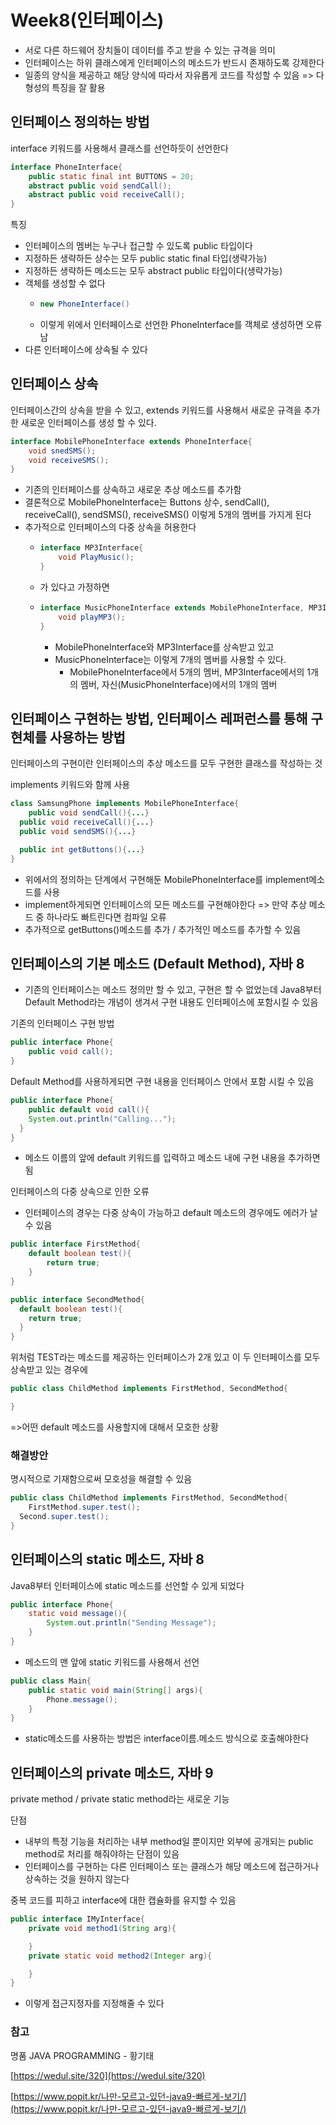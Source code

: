 # Week8\(인터페이스\)

* 서로 다른 하드웨어 장치들이 데이터를 주고 받을 수 있는 규격을 의미
* 인터페이스는 하위 클래스에게 인터페이스의 메소드가 반드시 존재하도록 강제한다
* 일종의 양식을 제공하고 해당 양식에 따라서 자유롭게 코드를 작성할 수 있음 =&gt; 다형성의 특징을 잘 활용

## 인터페이스 정의하는 방법

interface 키워드를 사용해서 클래스를 선언하듯이 선언한다

```java
interface PhoneInterface{
    public static final int BUTTONS = 20;
    abstract public void sendCall();
    abstract public void receiveCall();
}
```

특징

* 인터페이스의 멤버는 누구나 접근할 수 있도록 public 타입이다
* 지정하든 생략하든 상수는 모두 public static final 타입\(생략가능\)
* 지정하든 생략하든 메소드는 모두 abstract public 타입이다\(생략가능\)
* 객체를 생성할 수 없다
  * ```java
    new PhoneInterface()
    ```
  * 이렇게 위에서 인터페이스로 선언한 PhoneInterface를 객체로 생성하면 오류남
* 다른 인터페이스에 상속될 수 있다

## 인터페이스 상속

인터페이스간의 상속을 받을 수 있고, extends 키워드를 사용해서 새로운 규격을 추가한 새로운 인터페이스를 생성 할 수 있다.

```java
interface MobilePhoneInterface extends PhoneInterface{
    void snedSMS();
    void receiveSMS();
}
```

* 기존의 인터페이스를 상속하고 새로운 추상 메소드를 추가함
* 결론적으로 MobilePhoneInterface는 Buttons 상수, sendCall\(\), receiveCall\(\), sendSMS\(\), receiveSMS\(\) 이렇게 5개의 멤버를 가지게 된다
* 추가적으로 인터페이스의 다중 상속을 허용한다
  * ```java
    interface MP3Interface{
        void PlayMusic();
    }
    ```
  * 가 있다고 가정하면
  * ```java
    interface MusicPhoneInterface extends MobilePhoneInterface, MP3Interface{
        void playMP3();
    }
    ```

    * MobilePhoneInterface와 MP3Interface를 상속받고 있고
    * MusicPhoneInterface는 이렇게 7개의 멤버를 사용할 수 있다.
      * MobilePhoneInterface에서 5개의 멤버, MP3Interface에서의 1개의 멤버, 자신\(MusicPhoneInterface\)에서의 1개의 멤버

## 인터페이스 구현하는 방법, 인터페이스 레퍼런스를 통해 구현체를 사용하는 방법

인터페이스의 구현이란 인터페이스의 추상 메소드를 모두 구현한 클래스를 작성하는 것

implements 키워드와 함께 사용

```java
class SamsungPhone implements MobilePhoneInterface{
    public void sendCall(){...}
  public void receiveCall(){...}
  public void sendSMS(){...}

  public int getButtons(){...}
}
```

* 위에서의 정의하는 단계에서 구현해둔 MobilePhoneInterface를 implement메소드를 사용
* implement하게되면 인터페이스의 모든 메소드를 구현해야한다 =&gt; 만약 추상 메소드 중 하나라도 빠트린다면 컴파일 오류
* 추가적으로 getButtons\(\)메소드를 추가 / 추가적인 메소드를 추가할 수 있음

## 인터페이스의 기본 메소드 \(Default Method\), 자바 8

* 기존의 인터페이스는 메소드 정의만 할 수 있고, 구현은 할 수 없었는데 Java8부터 Default Method라는 개념이 생겨서 구현 내용도 인터페이스에 포함시킬 수 있음

기존의 인터페이스 구현 방법

```java
public interface Phone{
    public void call();
}
```

Default Method를 사용하게되면 구현 내용을 인터페이스 안에서 포함 시킬 수 있음

```java
public interface Phone{
    public default void call(){
    System.out.println("Calling...");
  }
}
```

* 메소드 이름의 앞에 default 키워드를 입력하고 메소드 내에 구현 내용을 추가하면됨

인터페이스의 다중 상속으로 인한 오류

* 인터페이스의 경우는 다중 상속이 가능하고 default 메소드의 경우에도 에러가 날 수 있음

```java
public interface FirstMethod{
    default boolean test(){
        return true;
    }
}

public interface SecondMethod{
  default boolean test(){
    return true;
  }
}
```

위처럼 TEST라는 메소드를 제공하는 인터페이스가 2개 있고 이 두 인터페이스를 모두 상속받고 있는 경우에

```java
public class ChildMethod implements FirstMethod, SecondMethod{

}
```

=&gt;어떤 default 메소드를 사용할지에 대해서 모호한 상황

### 해결방안

명시적으로 기재함으로써 모호성을 해결할 수 있음

```java
public class ChildMethod implements FirstMethod, SecondMethod{
    FirstMethod.super.test();
  Second.super.test();
}
```

## 인터페이스의 static 메소드, 자바 8

Java8부터 인터페이스에 static 메소드를 선언할 수 있게 되었다

```java
public interface Phone{
    static void message(){
        System.out.println("Sending Message");
    }
}
```

* 메소드의 맨 앞에 static 키워드를 사용해서 선언

```java
public class Main{
    public static void main(String[] args){
        Phone.message();
    }
}
```

* static메소드를 사용하는 방법은 interface이름.메소드 방식으로 호출해야한다

## 인터페이스의 private 메소드, 자바 9

private method / private static method라는 새로운 기능

단점

* 내부의 특정 기능을 처리하는 내부 method일 뿐이지만 외부에 공개되는 public method로 처리를 해줘야하는 단점이 있음
* 인터페이스를 구현하는 다른 인터페이스 또는 클래스가 해당 메소드에 접근하거나 상속하는 것을 원하지 않는다

중복 코드를 피하고 interface에 대한 캡슐화를 유지할 수 있음

```java
public interface IMyInterface{
    private void method1(String arg){

    }
    private static void method2(Integer arg){

    }
}
```

* 이렇게 접근지정자를 지정해줄 수 있다

### 참고

명품 JAVA PROGRAMMING - 황기태

[https://wedul.site/320](https://wedul.site/320)

[https://www.popit.kr/나만-모르고-있던-java9-빠르게-보기/](https://www.popit.kr/나만-모르고-있던-java9-빠르게-보기/)

